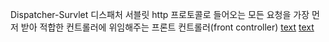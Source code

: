 Dispatcher-Survlet 디스패처 서블릿
http 프로토콜로 들어오는 모든 요청을 가장 먼저 받아 적합한 컨트롤러에 위임해주는 프론트 컨트롤러(front controller)
[text](https://mangkyu.tistory.com/18)
[text](https://mangkyu.tistory.com/173)

